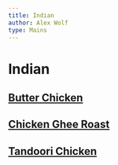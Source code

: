 ```yaml
---
title: Indian
author: Alex Wolf
type: Mains
---
```

# Indian

## [Butter Chicken](./butter_chicken.html)
## [Chicken Ghee Roast](./chicken_ghee_roast.html)
## [Tandoori Chicken](./tandoori_chicken.html)
